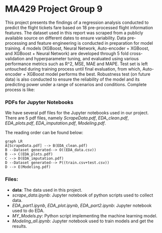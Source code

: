 # MA429 Project Group 9

This project presents the findings of a regression analysis conducted to predict the flight tickets fare based on 18 pre-processed flight information features. The dataset used in this report was scraped from a publicly available source on different dates to ensure variability. Data pre-processing and feature engineering is conducted in preparation for model training. 4 models (XGBoost, Neural Network, Auto-encoder + XGBoost, and XGBoost + Neural Network) are developed through 5 fold cross-validation and hyperparameter tuning, and evaluated using various performance metrics such as R^2, MSE, MAE and MAPE. Test set is left untouched during training process until final evaluation, from which, Auto-encoder + XGBoost model performs the best. Robustness test (on future data) is also conducted to ensure the reliability of the model and its predicting power under a range of scenarios and conditions. Complete process is like: 



### PDFs for Jupyter Notebooks
We have several pdf files for the Jupyter notebooks used in our project. There are 5 pdf files, namely *ScrapeData.pdf*, *EDA_clean.pdf*, *EDA_plots.pdf*, *EDA_imputation.pdf*, *Modeling.pdf*. 

The reading order can be found below: 

```mermaid
graph LR
A[ScrapeData.pdf] --> B(EDA_clean.pdf)
B --Dataset generated--> O((EDA_data.csv))
B --> C(EDA_plots.pdf)
C --> D(EDA_imputation.pdf)
D --Dataset generated--> P((train.csv+test.csv))
D --> E(Modeling.pdf)

```

### Files: 

- **data**: The data used in this project.
- *scrape_data.ipynb*: Jupyter notebook of python scripts used to collect data.
- *EDA_part1.ipynb*, *EDA_plot.ipynb*, *EDA_part2.ipynb*: Jupyter notebook used to do EDA.
- *MY_Models.py*: Python script implementing the machine learning model.
- *Modeling_all.ipynb*: Jupyter notebook used to train models and get the results.


